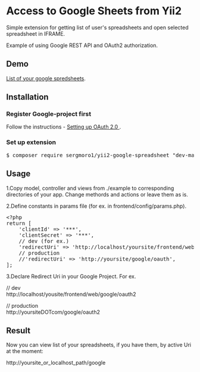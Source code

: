 <h1>Access to Google Sheets from Yii2</h1>

Simple extension for getting list of user's spreadsheets and
open selected spreadsheet in IFRAME.

Example of using Google REST API and OAuth2 authorization.

<h2>Demo</h2>
<a href='http://sample.vorst.ru/google'>List of your google spredsheets</a>.

<h2>Installation</h2>

<h3>Register Google-project first</h3>

Follow the instructions - 
<a href='https://support.google.com/cloud/answer/6158849?hl=en&ref_topic=6262490'>
    Setting up OAuth 2.0
</a>.

<h3>Set up extension</h3>

<pre>
$ composer require sergmoro1/yii2-google-spreadsheet "dev-master"
</pre>

<h2>Usage</h2>

1.Copy model, controller and views from ./example to corresponding directories of your app.
Change methords and actions or leave them as is.

2.Define constants in params file (for ex. in frontend/config/params.php).

<pre>
&lt;?php
return [
    'clientId' =&gt; '***',
    'clientSecret' =&gt; '***',
    // dev (for ex.)
    'redirectUri' =&gt; 'http://localhost/yoursite/frontend/web/google/oauth',
    // production
    //'redirectUri' =&gt; 'http://yoursite/google/oauth',
];
</pre>

3.Declare Redirect Uri in your Google Project. For ex.
 
// dev<br>
http://localhost/yousite/frontend/web/google/oauth2

// production<br>
http://yoursiteDOTcom/google/oauth2

<h2>Result</h2>
Now you can view list of your spreadsheets, if you have them, by active Uri at the moment:

http://yoursite_or_localhost_path/google


